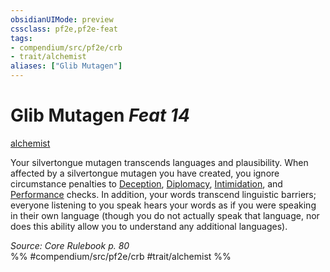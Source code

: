 ```yaml
---
obsidianUIMode: preview
cssclass: pf2e,pf2e-feat
tags:
- compendium/src/pf2e/crb
- trait/alchemist
aliases: ["Glib Mutagen"]
---
```

# Glib Mutagen  *Feat 14*  
[alchemist](../../Rules/traits/alchemist.md)  


Your silvertongue mutagen transcends languages and plausibility. When affected by a silvertongue mutagen you have created, you ignore circumstance penalties to [Deception](../skills.md#Deception), [Diplomacy](../skills.md#Diplomacy), [Intimidation](../skills.md#Intimidation), and [Performance](../skills.md#Performance) checks. In addition, your words transcend linguistic barriers; everyone listening to you speak hears your words as if you were speaking in their own language (though you do not actually speak that language, nor does this ability allow you to understand any additional languages).

*Source: Core Rulebook p. 80*  
%% #compendium/src/pf2e/crb #trait/alchemist %%